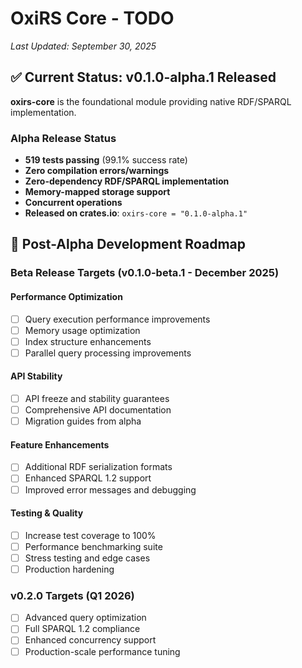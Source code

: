 # OxiRS Core - TODO

*Last Updated: September 30, 2025*

## ✅ Current Status: v0.1.0-alpha.1 Released

**oxirs-core** is the foundational module providing native RDF/SPARQL implementation.

### Alpha Release Status
- **519 tests passing** (99.1% success rate)
- **Zero compilation errors/warnings**
- **Zero-dependency RDF/SPARQL implementation**
- **Memory-mapped storage support**
- **Concurrent operations**
- **Released on crates.io**: `oxirs-core = "0.1.0-alpha.1"`

## 🎯 Post-Alpha Development Roadmap

### Beta Release Targets (v0.1.0-beta.1 - December 2025)

#### Performance Optimization
- [ ] Query execution performance improvements
- [ ] Memory usage optimization
- [ ] Index structure enhancements
- [ ] Parallel query processing improvements

#### API Stability
- [ ] API freeze and stability guarantees
- [ ] Comprehensive API documentation
- [ ] Migration guides from alpha

#### Feature Enhancements
- [ ] Additional RDF serialization formats
- [ ] Enhanced SPARQL 1.2 support
- [ ] Improved error messages and debugging

#### Testing & Quality
- [ ] Increase test coverage to 100%
- [ ] Performance benchmarking suite
- [ ] Stress testing and edge cases
- [ ] Production hardening

### v0.2.0 Targets (Q1 2026)
- [ ] Advanced query optimization
- [ ] Full SPARQL 1.2 compliance
- [ ] Enhanced concurrency support
- [ ] Production-scale performance tuning